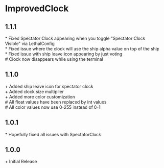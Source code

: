 # ImprovedClock

## 1.1.1

\* Fixed Spectator Clock appearing when you toggle "Spectator Clock Visible" via LethalConfig<br>
\* Fixed issue where the clock will use the ship alpha value on top of the ship<br>
\* Fixed issue with ship leave icon appearing by just voting<br>
\# Clock now disappears while using the terminal<br>

## 1.1.0

\+ Added ship leave icon for spectator clock<br>
\+ Added clock size multiplier<br>
\+ Added more color customization<br>
\# All float values have been replaced by int values<br>
\# All color values now use 0-255 instead of 0-1<br>

## 1.0.1

\* Hopefully fixed all issues with SpectatorClock<br>

## 1.0.0

\+ Initial Release<br>
